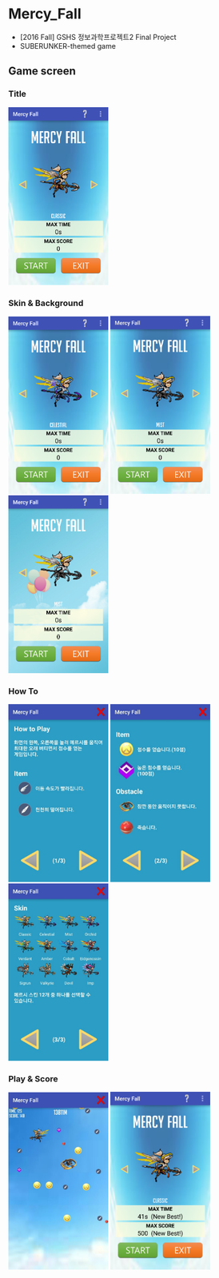 # Mercy_Fall
- [2016 Fall] GSHS 정보과학프로젝트2 Final Project
- SUBERUNKER-themed game

## Game screen
### Title
<img src="images/title.png" alt="drawing" width="200"/>

### Skin & Background

<img src="images/skin1.png" alt="drawing" width="200"/>
<img src="images/skin2.png" alt="drawing" width="200"/>
<img src="images/background.png" alt="drawing" width="200"/>

### How To
<img src="images/howto1.png" alt="drawing" width="200"/>
<img src="images/howto2.png" alt="drawing" width="200"/>
<img src="images/howto3.png" alt="drawing" width="200"/>

### Play & Score
<img src="images/play.png" alt="drawing" width="200"/>
<img src="images/score.png" alt="drawing" width="200"/>